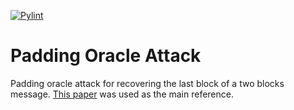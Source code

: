 [![Pylint](https://github.com/Pinzauti/padding_oracle_attack/actions/workflows/pylint.yml/badge.svg)](https://github.com/Pinzauti/padding_oracle_attack/actions/workflows/pylint.yml)
# Padding Oracle Attack
Padding oracle attack for recovering the last block of a two blocks message. [This paper](https://www.iacr.org/archive/eurocrypt2002/23320530/cbc02_e02d.pdf) was used as the main reference.
